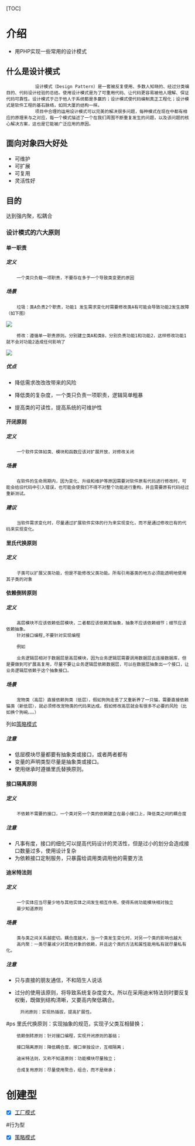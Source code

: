 [TOC]
# 介绍

* 用PHP实现一些常用的设计模式

## 什么是设计模式
               设计模式（Design Pattern）是一套被反复使用、多数人知晓的、经过分类编目的、代码设计经验的总结。使用设计模式是为了可重用代码、让代码更容易被他人理解、保证代码可靠性。设计模式于己于他人于系统都是多赢的；设计模式使代码编制真正工程化；设计模式是软件工程的基石脉络，如同大厦的结构一样。 
               项目中合理的运用设计模式可以完美的解决很多问题，每种模式在现在中都有相应的原理来与之对应，每一个模式描述了一个在我们周围不断重复发生的问题，以及该问题的核心解决方案，这也是它能被广泛应用的原因。   
## 面向对象四大好处
* 可维护
* 可扩展
* 可复用
* 灵活性好

## 目的
达到强内聚，松耦合


### 设计模式的六大原则

#### 单一职责

##### 定义
        一个类只负载一项职责，不要存在多于一个导致类变更的原因
##### 场景
        垃圾：类A负责2个职责，功能1 发生需求变化时需要修改类A有可能会导致功能2发生故障（如下图）
        
![][1]

        修改：遵循单一职责原则。分别建立类A和类B，分别负责功能1和功能2，这样修改功能1就不会对功能2造成任何影响了
        
![][2]
        
##### 优点

* 降低需求改改改带来的风险
        
* 降低类的复杂度，一个类只负责一项职责，逻辑简单粗暴
        
* 提高类的可读性，提高系统的可维护性
        
#### 开闭原则 
##### 定义
        一个软件实体如类、模块和函数应该对扩展开放，对修改关闭
##### 场景
        在软件的生命周期内，因为变化、升级和维护等原因需要对软件原有代码进行修改时，可能会给旧代码中引入错误，也可能会使我们不得不对整个功能进行重构，并且需要原有代码经过重新测试。
##### 建议
        当软件需求变化时，尽量通过扩展软件实体的行为来实现变化，而不是通过修改已有的代码来实现变化。
#### 里氏代换原则

##### 定义
        子类可以扩展父类功能，但是不能修改父类功能。所有引用基类的地方必须能透明地使用其子类的对象 
#### 依赖倒转原则

##### 定义
        高层模块不应该依赖低层模块，二者都应该依赖其抽象，抽象不应该依赖细节；细节应该依赖抽象。
        针对接口编程,不要针对实现编程
    
        例如
        
        业务逻辑层相对于数据层是高层模块，因为业务逻辑层需要调用数据层去连接数据库，但是要做到可扩展高复用，尽量不要让业务逻辑层依赖数据层，可以在数据层抽象出一个接口，让业务逻辑层依赖于这个抽象接口。
##### 场景
        宠物类（高层）直接依赖狗类（低层），假如狗狗走丢了又重新养了一只猫，需要直接依赖猫类（新低层），就必须修改宠物类的代码来达成。假如修改高层就会有很多不必要的风险（比如换个狗碗。。。）
列如[策略模式][3]

##### 注意
* 低层模块尽量都要有抽象类或接口，或者两者都有
* 变量的声明类型尽量是抽象类或接口。
* 使用继承时遵循里氏替换原则。


#### 接口隔离原则
##### 定义

        不依赖不需要的接口，一个类对另一个类的依赖建立在最小接口上，降低类之间的耦合度
        
##### 注意
* 凡事有度，接口的细化可以提高代码设计的灵活性，但是过小的划分会造成接口数量过多，使用设计复杂
* 为依赖接口定制服务，只暴露给调用类调用他的需要方法

#### 迪米特法则
##### 定义
        一个实体应当尽量少地与其他实体之间发生相互作用，使得系统功能模块相对独立
        最少知道原则
##### 场景
        类与类之间关系越密切。耦合度越大，当一个类发生变化时，对另一个类的影响也越大
        高内聚：一类尽量减少对其他对象的依赖，并且这个类的方法和属性能用私有就尽量私有化。
##### 注意
* 只与直接的朋友通信，不和陌生人说话
* 过分的使用该原则，将导致系统复杂度变大。所以在采用迪米特法则时要反复权衡，既做到结构清晰，又要高内聚低耦合。

        开闭原则：实现热插拔，提高扩展性。

#ps
        里氏代换原则：实现抽象的规范，实现子父类互相替换；

        依赖倒转原则：针对接口编程，实现开闭原则的基础；

        接口隔离原则：降低耦合度，接口单独设计，互相隔离；

        迪米特法则，又称不知道原则：功能模块尽量独立；

        合成复用原则：尽量使用聚合，组合，而不是继承；

# 创建型

- [x]  [工厂模式][4]

#行为型

- [x]  [策略模式][3]

  [1]: http://pic.geekstool.com/markdown/WX20180404-151355@2x.png
  [2]: http://pic.geekstool.com/markdown/WX20180404-153334@2x.png
  [3]: https://github.com/526353781/design/tree/master/%E7%AD%96%E7%95%A5%E6%A8%A1%E5%BC%8F "策略模式"
  [4]: https://github.com/526353781/design/tree/master/%E5%B7%A5%E5%8E%82%E6%A8%A1%E5%BC%8F "工厂模式"
